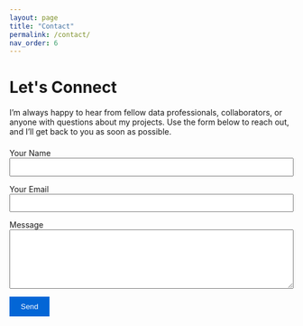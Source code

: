 ```yaml
---
layout: page
title: "Contact"
permalink: /contact/
nav_order: 6
---
```


# Let's Connect

I’m always happy to hear from fellow data professionals, collaborators, or anyone with questions about my projects. Use the form below to reach out, and I’ll get back to you as soon as possible.


<form action="https://formspree.io/f/mpwjabvo" method="POST" style="margin-top: 1.5em;">
  <div style="margin-bottom: 1em;">
    <label for="name">Your Name</label><br>
    <input type="text" name="name" id="name" required style="width: 100%; padding: 0.5em;">
  </div>

  <div style="margin-bottom: 1em;">
    <label for="email">Your Email</label><br>
    <input type="email" name="email" id="email" required style="width: 100%; padding: 0.5em;">
  </div>

  <div style="margin-bottom: 1em;">
    <label for="message">Message</label><br>
    <textarea name="message" id="message" rows="6" required style="width: 100%; padding: 0.5em;"></textarea>
  </div>

  <button type="submit" style="padding: 0.75em 1.5em; background-color: #0366d6; color: white; border: none; cursor: pointer;">Send</button>
</form>


